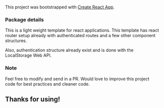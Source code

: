 This project was bootstrapped with [Create React App](https://github.com/facebook/create-react-app).

### Package details
This is a light weight template for react applications.
This template has react router setup already with authenticated routes and
a few other component structures.

Also, authentication structure already exist and is done with the LocalStorage
Web API.

### Note
Feel free to modify and send in a PR.
Would love to improve this project code for best practices and cleaner code.

## Thanks for using!